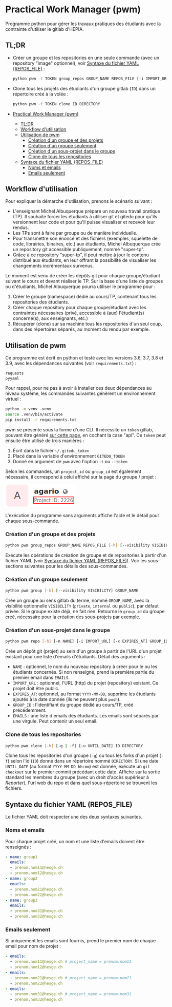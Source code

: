 # Practical Work Manager (pwm)

Programme python pour gérer les travaux pratiques des étudiants avec la contrainte d'utiliser le gitlab d'HEPIA.

## TL;DR

- Créer un groupe et les repositories en une seule commande (avec un repository "image" optionnel), voir [Syntaxe du fichier YAML (REPOS_FILE)](#syntaxe-du-fichier-yaml-repos_file) :
  ```bash
  python pwm -t TOKEN group_repos GROUP_NAME REPOS_FILE [-i IMPORT_URL]
  ```

- Clone tous les projets des étudiants d'un groupe gitlab (`ID`) dans un répertoire créé à la volée :
  ```bash
  python pwm -t TOKEN clone ID DIRECTORY
  ```

- [Practical Work Manager (pwm)](#practical-work-manager-pwm)
  - [TL;DR](#tldr)
  - [Workflow d'utilisation](#workflow-dutilisation)
  - [Utilisation de pwm](#utilisation-de-pwm)
    - [Création d'un groupe et des projets](#création-dun-groupe-et-des-projets)
    - [Création d'un groupe seulement](#création-dun-groupe-seulement)
    - [Création d'un sous-projet dans le groupe](#création-dun-sous-projet-dans-le-groupe)
    - [Clone de tous les repositories](#clone-de-tous-les-repositories)
  - [Syntaxe du fichier YAML (REPOS_FILE)](#syntaxe-du-fichier-yaml-repos_file)
    - [Noms et emails](#noms-et-emails)
    - [Emails seulement](#emails-seulement)

## Workflow d'utilisation
Pour expliquer la démarche d'utilisation, prenons le scénario suivant :
- L'enseignant Michel Albuquerque prépare un nouveau travail pratique (TP). Il souhaite forcer les étudiants à utiliser git et gitedu pour qu'ils versionnent leur code et pour qu'il puisse visualiser et recevoir leur rendus.
- Les TPs sont à faire par groupe ou de manière individuelle.
- Pour transmettre son énoncé et des fichiers (exemples, squelette de code, librairies, binaires, etc.) aux étudiants, Michel Albuquerque crée un repository git accessible publiquement, nommé "super-tp".
- Grâce à ce repository "super-tp", il peut mettre à jour le contenu distribué aux étudiants, en leur offrant la possibilité de visualiser les changements incrémentaux survenus.

Le moment est venu de créer les dépôts git pour chaque groupe/étudiant suivant le cours et devant réaliser le TP. Sur la base d'une liste de groupes ou d'étudiants, Michel Albuquerque pourra utiliser le programme pour :
1. Créer le groupe (namespace) dédié au cours/TP, contenant tous les repositories des étudiants.
1. Créer chaque repository pour chaque groupe/étudiant avec les contraintes nécessaires (privé, accessible à (aux) l'étudiant(s) concerné(s), aux enseignants, etc.)
1. Récupérer (clone) sur sa machine tous les repositories d'un seul coup, dans des répertoires séparés, au moment du rendu par exemple.

## Utilisation de pwm

Ce programme est écrit en python et testé avec les versions 3.6, 3.7, 3.8 et 3.9, avec les dépendances suivantes (voir `requirements.txt`) :

```
requests
pyyaml
```

Pour rappel, pour ne pas à avoir à installer ces deux dépendances au niveau système, les commandes suivantes génèrent un environnement virtuel :

```bash
python -m venv .venv
source .venv/bin/activate
pip install -r requirements.txt
```

pwm se présente sous la forme d'une CLI. Il nécessite un `token` gitlab, pouvant être généré [sur cette page](https://gitedu.hesge.ch/profile/personal_access_tokens), en cochant la case "api". Ce `token` peut ensuite être utilisé de trois manières :

1. Écrit dans le fichier `~/.gitedu_token`
2. Placé dans la variable d'environnement `GITEDU_TOKEN`
3. Donné en argument de `pwm` avec l'option `-t` ou `--token`

Selon les commandes, un `project_id` ou `group_id` est également nécessaire, il correspond à celui affiché sur la page du groupe / projet :

![image](project_id.png)

L'exécution du programme sans arguments affiche l'aide et le détail pour chaque sous-commande.

### Création d'un groupe et des projets
```bash
python pwm group_repos GROUP_NAME REPOS_FILE [-h] [--visibility VISIBILITY] [-i IMPORT_URL] [-x EXPIRES_AT]
```
Exécute les opérations de création de groupe et de repositories à partir d'un fichier YAML (voir [Syntaxe du fichier YAML (REPOS_FILE)](#syntaxe-du-fichier-yaml-repos_file)). Voir les sous-sections suivantes pour les détails des sous-commandes.

### Création d'un groupe seulement
```bash
python pwm group [-h] [--visibility VISIBILITY] GROUP_NAME
```
Crée un groupe au sens gitlab du terme, nommé `GROUP_NAME`, avec la visibilité optionnelle `VISIBILITY` (`private`, `internal` ou `public`), par défaut privée. Si le groupe existe déjà, ne fait rien. Retourne le `group_id` du groupe créé, nécessaire pour la création des sous-projets par exemple.

### Création d'un sous-projet dans le groupe
```bash
python pwm repo [-h] [-n NAME] [-i IMPORT_URL] [-x EXPIRES_AT] GROUP_ID EMAILS
```
Crée un dépôt git (projet) au sein d'un groupe à partir de l'URL d'un projet existant pour une liste d'emails d'étudiants. Détail des arguments :
- `NAME` : optionnel, le nom du nouveau repository à créer pour le ou les étudiants concernés. Si non renseigné, prend la première partie du premier email dans `EMAILS`.
- `IMPORT_URL` : optionnel, l'URL (http) du projet (repository) existant. Ce projet doit être public.
- `EXPIRES_AT`: optionnel, au format `YYYY-MM-DD`, supprime les étudiants ajoutés à la date donnée (ils ne peuvent plus `push`).
- `GROUP_ID` : l'identifiant du groupe dédié au cours/TP, créé précédemment.
- `EMAILS` : une liste d'emails des étudiants. Les emails sont séparés par une virgule. Peut contenir un seul email.

### Clone de tous les repositories
```bash
python pwm clone [-h] [-g | -f] [-u UNTIL_DATE] ID DIRECTORY
```
Clone tous les repositories d'un groupe (`-g`) ou tous les forks d'un projet (`-f`) selon l'id (`ID`) donné dans un répertoire nommé `DIRECTORY`. Si une date `UNTIL_DATE` (au format `YYYY-MM-DD hh:mm`) est donnée, exécute un `git checkout` sur le premier commit précédant cette date. Affiche sur la sortie standard les membres du groupe (avec un droit d'accès supérieur à *Reporter*), l'url web du repo et dans quel sous-répertoire se trouvent les fichiers.

## Syntaxe du fichier YAML (REPOS_FILE)
Le fichier YAML doit respecter une des deux syntaxes suivantes.

### Noms et emails
Pour chaque projet créé, un nom et une liste d'emails doivent être renseignés :

```yaml
- name: group1
  emails:
  - prenom.nom11@hesge.ch
  - prenom.nom12@hesge.ch
- name: group2
  emails:
  - prenom.nom21@hesge.ch
  - prenom.nom22@hesge.ch
- name: group3
  emails:
  - prenom.nom31@hesge.ch
  - prenom.nom32@hesge.ch
```

### Emails seulement
Si uniquement les emails sont fournis, prend le premier nom de chaque email pour nom de projet :

```yaml
- emails:
  - prenom.nom11@hesge.ch # project_name = prenom.nom11
  - prenom.nom12@hesge.ch
- emails:
  - prenom.nom21@hesge.ch # project_name = prenom.nom21
  - prenom.nom22@hesge.ch
- emails:
  - prenom.nom31@hesge.ch # project_name = prenom.nom31
  - prenom.nom32@hesge.ch
```
